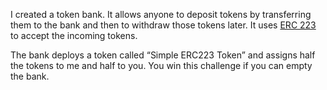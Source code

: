 I created a token bank. It allows anyone to deposit tokens by transferring them to the bank and then to withdraw those tokens later. It uses [ERC 223](https://github.com/ethereum/EIPs/issues/223) to accept the incoming tokens.

The bank deploys a token called “Simple ERC223 Token” and assigns half the tokens to me and half to you. You win this challenge if you can empty the bank.
